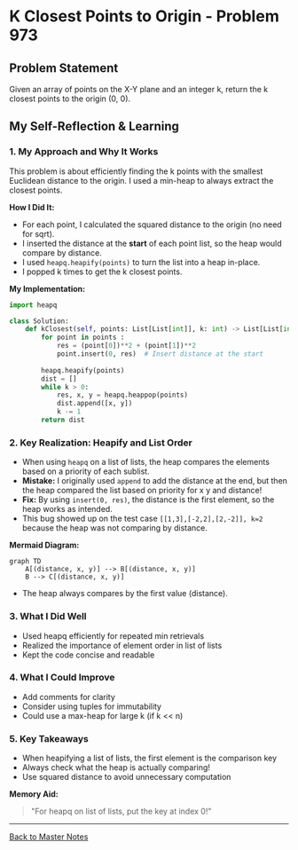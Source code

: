 # K Closest Points to Origin - Problem 973

## Problem Statement
Given an array of points on the X-Y plane and an integer k, return the k closest points to the origin (0, 0).

## My Self-Reflection & Learning

### 1. My Approach and Why It Works

This problem is about efficiently finding the k points with the smallest Euclidean distance to the origin. I used a min-heap to always extract the closest points.

**How I Did It:**
- For each point, I calculated the squared distance to the origin (no need for sqrt).
- I inserted the distance at the **start** of each point list, so the heap would compare by distance.
- I used `heapq.heapify(points)` to turn the list into a heap in-place.
- I popped k times to get the k closest points.

**My Implementation:**
```python
import heapq

class Solution:
    def kClosest(self, points: List[List[int]], k: int) -> List[List[int]]:
        for point in points : 
            res = (point[0])**2 + (point[1])**2
            point.insert(0, res)  # Insert distance at the start
        
        heapq.heapify(points)
        dist = []
        while k > 0: 
            res, x, y = heapq.heappop(points)
            dist.append([x, y])
            k -= 1
        return dist
```

### 2. Key Realization: Heapify and List Order 
- When using `heapq` on a list of lists, the heap compares the elements based on a priority of each sublist.
- **Mistake:** I originally used `append` to add the distance at the end, but then the heap compared the list based on priority for x y and distance!
- **Fix:** By using `insert(0, res)`, the distance is the first element, so the heap works as intended.
- This bug showed up on the test case `[[1,3],[-2,2],[2,-2]], k=2` because the heap was not comparing by distance.

**Mermaid Diagram:**
```mermaid
graph TD
    A[(distance, x, y)] --> B[(distance, x, y)]
    B --> C[(distance, x, y)]
```
- The heap always compares by the first value (distance).

### 3. What I Did Well
- Used heapq efficiently for repeated min retrievals
- Realized the importance of element order in list of lists
- Kept the code concise and readable

### 4. What I Could Improve
- Add comments for clarity
- Consider using tuples for immutability
- Could use a max-heap for large k (if k << n)

### 5. Key Takeaways
- When heapifying a list of lists, the first element is the comparison key
- Always check what the heap is actually comparing!
- Use squared distance to avoid unnecessary computation

**Memory Aid:**
> "For heapq on list of lists, put the key at index 0!"

---

[Back to Master Notes](../Notes.md)
